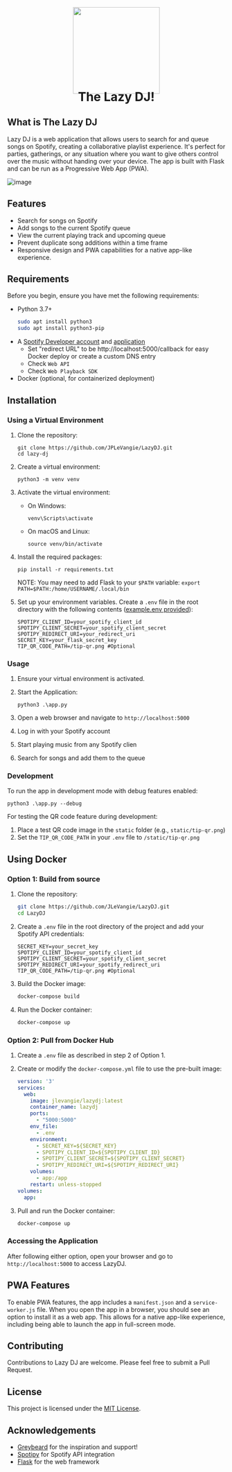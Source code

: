 <div align="center">
  <img src="https://github.com/JPLeVangie/LazyDJ/assets/47614776/83303e31-c8dc-45a6-a18f-64635953e535" height="200"/>
</div>
<h1 align="center" style="margin-top: -10px"> The Lazy DJ! </h1>

## What is The Lazy DJ
Lazy DJ is a web application that allows users to search for and queue songs on Spotify, creating a collaborative playlist experience. It's perfect for parties, gatherings, or any situation where you want to give others control over the music without handing over your device.
The app is built with Flask and can be run as a Progressive Web App (PWA).

![image](https://github.com/JPLeVangie/LazyDJ/assets/47614776/db85237b-afcf-4a1d-9966-715e5ad6c45d)




## Features

- Search for songs on Spotify
- Add songs to the current Spotify queue
- View the current playing track and upcoming queue
- Prevent duplicate song additions within a time frame
- Responsive design and PWA capabilities for a native app-like experience.

## Requirements

Before you begin, ensure you have met the following requirements:
- Python 3.7+
    ```Bash
    sudo apt install python3
    sudo apt install python3-pip
    ```
- A [Spotify Developer account](https://developer.spotify.com/) and [application](https://developer.spotify.com/dashboard/create)
    - Set "redirect URL" to be http://localhost:5000/callback for easy Docker deploy or create a custom DNS entry
    - Check `Web API`
    - Check `Web Playback SDK`
- Docker (optional, for containerized deployment)

## Installation

### Using a Virtual Environment

1. Clone the repository:
   ```
   git clone https://github.com/JPLeVangie/LazyDJ.git
   cd lazy-dj
   ```

2. Create a virtual environment:
   ```
   python3 -m venv venv
   ```

3. Activate the virtual environment:
   - On Windows:
     ```
     venv\Scripts\activate
     ```
   - On macOS and Linux:
     ```
     source venv/bin/activate
     ```

4. Install the required packages:
   ```
   pip install -r requirements.txt
   ```
   NOTE: You may need to add Flask to your `$PATH` variable: `export PATH=$PATH:/home/USERNAME/.local/bin`

5. Set up your environment variables. Create a `.env` file in the root directory with the following contents ([example.env provided](./example.env)):
    ```
    SPOTIPY_CLIENT_ID=your_spotify_client_id
    SPOTIPY_CLIENT_SECRET=your_spotify_client_secret
    SPOTIPY_REDIRECT_URI=your_redirect_uri
    SECRET_KEY=your_flask_secret_key
    TIP_QR_CODE_PATH=/tip-qr.png #Optional
    ```

### Usage

1. Ensure your virtual environment is activated.

2. Start the Application:
   ```
   python3 .\app.py
   ```

3. Open a web browser and navigate to `http://localhost:5000`

4. Log in with your Spotify account

5. Start playing music from any Spotify clien

6. Search for songs and add them to the queue

### Development

To run the app in development mode with debug features enabled:

```
python3 .\app.py --debug
```

For testing the QR code feature during development:
1. Place a test QR code image in the `static` folder (e.g., `static/tip-qr.png`)
2. Set the `TIP_QR_CODE_PATH` in your `.env` file to `/static/tip-qr.png`

## Using Docker

### Option 1: Build from source

1. Clone the repository:
   ```bash
   git clone https://github.com/JLeVangie/LazyDJ.git
   cd LazyDJ
   ```

2. Create a `.env` file in the root directory of the project and add your Spotify API credentials:
   ```dotenv
   SECRET_KEY=your_secret_key
   SPOTIPY_CLIENT_ID=your_spotify_client_id
   SPOTIPY_CLIENT_SECRET=your_spotify_client_secret
   SPOTIPY_REDIRECT_URI=your_spotify_redirect_uri
   TIP_QR_CODE_PATH=/tip-qr.png #Optional
   ```

3. Build the Docker image:
   ```bash
   docker-compose build
   ```

4. Run the Docker container:
   ```bash
   docker-compose up
   ```

### Option 2: Pull from Docker Hub

1. Create a `.env` file as described in step 2 of Option 1.

2. Create or modify the `docker-compose.yml` file to use the pre-built image:
   ```yaml
   version: '3'
   services:
     web:
       image: jlevangie/lazydj:latest
       container_name: lazydj
       ports:
         - "5000:5000"
       env_file:
         - .env
       environment:
         - SECRET_KEY=${SECRET_KEY}
         - SPOTIPY_CLIENT_ID=${SPOTIPY_CLIENT_ID}
         - SPOTIPY_CLIENT_SECRET=${SPOTIPY_CLIENT_SECRET}
         - SPOTIPY_REDIRECT_URI=${SPOTIPY_REDIRECT_URI}
       volumes:
         - app:/app
       restart: unless-stopped
   volumes:
     app:

   ```

3. Pull and run the Docker container:
   ```bash
   docker-compose up
   ```

### Accessing the Application

After following either option, open your browser and go to `http://localhost:5000` to access LazyDJ.

## PWA Features

To enable PWA features, the app includes a `manifest.json` and a `service-worker.js` file. When you open the app in a browser, you should see an option to install it as a web app. This allows for a native app-like experience, including being able to launch the app in full-screen mode.

## Contributing

Contributions to Lazy DJ are welcome. Please feel free to submit a Pull Request.

## License

This project is licensed under the [MIT License](LICENSE).

## Acknowledgements

- [Greybeard](https://github.com/strickdd) for the inspiration and support!
- [Spotipy](https://spotipy.readthedocs.io/) for Spotify API integration
- [Flask](https://flask.palletsprojects.com/) for the web framework
